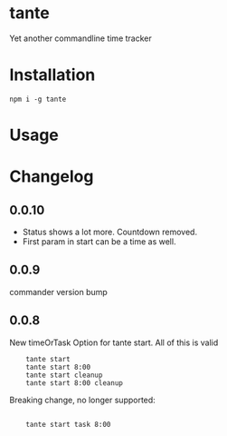 # tante
Yet another commandline time tracker

# Installation

```npm i -g tante```

# Usage


# Changelog

## 0.0.10

 * Status shows a lot more. Countdown removed.
 * First param in start can be a time as well.

## 0.0.9
commander version bump
## 0.0.8

New timeOrTask Option for tante start.
All of this is valid
```
    tante start 
    tante start 8:00
    tante start cleanup
    tante start 8:00 cleanup

```
Breaking change, no longer supported:
```

    tante start task 8:00

```
